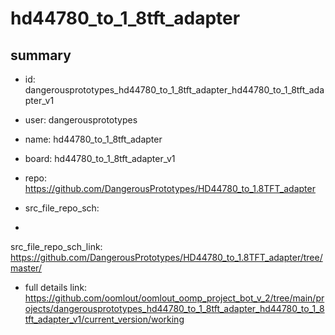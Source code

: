 # hd44780_to_1_8tft_adapter
 
## summary 
* id: dangerousprototypes_hd44780_to_1_8tft_adapter_hd44780_to_1_8tft_adapter_v1
* user: dangerousprototypes
* name: hd44780_to_1_8tft_adapter
* board: hd44780_to_1_8tft_adapter_v1
* repo: https://github.com/DangerousPrototypes/HD44780_to_1.8TFT_adapter



* src_file_repo_sch: 
*
 src_file_repo_sch_link: https://github.com/DangerousPrototypes/HD44780_to_1.8TFT_adapter/tree/master/
* full details link: https://github.com/oomlout/oomlout_oomp_project_bot_v_2/tree/main/projects/dangerousprototypes_hd44780_to_1_8tft_adapter_hd44780_to_1_8tft_adapter_v1/current_version/working  






